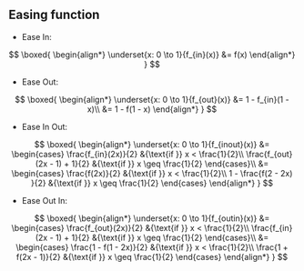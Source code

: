 ## Easing function

- Ease In:

$$
\boxed{
    \begin{align*}
        \underset{x: 0 \to 1}{f_{in}(x)} &= f(x)
    \end{align*}
}
$$

- Ease Out:

$$
\boxed{
    \begin{align*}
        \underset{x: 0 \to 1}{f_{out}(x)}
            &= 1 - f_{in}(1 - x)\\
            &= 1 - f(1 - x)
    \end{align*}
}
$$

- Ease In Out:

$$
\boxed{
    \begin{align*}
        \underset{x: 0 \to 1}{f_{inout}(x)}
            &= \begin{cases}
                \frac{f_{in}(2x)}{2} &{\text{if }} x < \frac{1}{2}\\
                \frac{f_{out}(2x - 1) + 1}{2} &{\text{if }} x \geq \frac{1}{2}
            \end{cases}\\
            &= \begin{cases}
                \frac{f(2x)}{2} &{\text{if }} x < \frac{1}{2}\\
                1 - \frac{f(2 - 2x) }{2} &{\text{if }} x \geq \frac{1}{2}
            \end{cases}
    \end{align*}
}
$$

- Ease Out In:

$$
\boxed{
    \begin{align*}
        \underset{x: 0 \to 1}{f_{outin}(x)}
            &= \begin{cases}
                \frac{f_{out}(2x)}{2} &{\text{if }} x < \frac{1}{2}\\
                \frac{f_{in}(2x - 1) + 1}{2} &{\text{if }} x \geq \frac{1}{2}
            \end{cases}\\
            &= \begin{cases}
                \frac{1 - f(1 - 2x)}{2} &{\text{if }} x < \frac{1}{2}\\
                \frac{1 + f(2x - 1)}{2} &{\text{if }} x \geq \frac{1}{2}
            \end{cases}
    \end{align*}
}
$$
